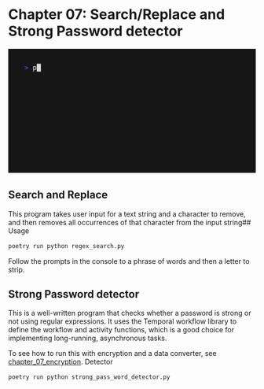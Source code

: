 # Chapter 07: Search/Replace and Strong Password detector

![Demo of the application](demo.gif)

## Search and Replace

This program takes user input for a text string and a character to remove, and then removes all occurrences of that character from the input string## Usage

```python
poetry run python regex_search.py
```

Follow the prompts in the console to a phrase of words and then a letter to strip.

## Strong Password detector

This is a well-written program that checks whether a password is strong or not using regular expressions. It uses the Temporal workflow library to define the workflow and activity functions, which is a good choice for implementing long-running, asynchronous tasks.

To see how to run this with encryption and a data converter, see [chapter_07_encryption](../chapter_07_encryption/).
Detector

```python
poetry run python strong_pass_word_detector.py
```
